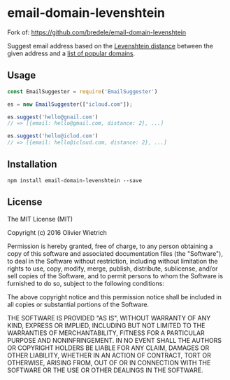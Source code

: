 # email-domain-levenshtein
Fork of: https://github.com/bredele/email-domain-levenshtein

Suggest email address based on the [Levenshtein distance](https://en.wikipedia.org/wiki/Levenshtein_distance) between the given address and a [list of popular domains](https://github.com/bredele/email-domain-popular).

## Usage


```js
const EmailSuggester = require('EmailSuggester')

es = new EmailSuggester(["icloud.com"]);

es.suggest('hello@gnail.com')
// => [{email: hello@gmail.com, distance: 2}, ...]

es.suggest('hello@iclod.com')
// => [{email: hello@icloud.com, distance: 2}, ...]
```


## Installation

```shell
npm install email-domain-levenshtein --save
```

## License

The MIT License (MIT)

Copyright (c) 2016 Olivier Wietrich

Permission is hereby granted, free of charge, to any person obtaining a copy
of this software and associated documentation files (the "Software"), to deal
in the Software without restriction, including without limitation the rights
to use, copy, modify, merge, publish, distribute, sublicense, and/or sell
copies of the Software, and to permit persons to whom the Software is
furnished to do so, subject to the following conditions:

The above copyright notice and this permission notice shall be included in all
copies or substantial portions of the Software.

THE SOFTWARE IS PROVIDED "AS IS", WITHOUT WARRANTY OF ANY KIND, EXPRESS OR
IMPLIED, INCLUDING BUT NOT LIMITED TO THE WARRANTIES OF MERCHANTABILITY,
FITNESS FOR A PARTICULAR PURPOSE AND NONINFRINGEMENT. IN NO EVENT SHALL THE
AUTHORS OR COPYRIGHT HOLDERS BE LIABLE FOR ANY CLAIM, DAMAGES OR OTHER
LIABILITY, WHETHER IN AN ACTION OF CONTRACT, TORT OR OTHERWISE, ARISING FROM,
OUT OF OR IN CONNECTION WITH THE SOFTWARE OR THE USE OR OTHER DEALINGS IN THE
SOFTWARE.

